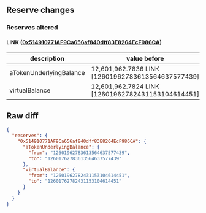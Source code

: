 ## Reserve changes

### Reserves altered

#### LINK ([0x514910771AF9Ca656af840dff83E8264EcF986CA](https://etherscan.io/address/0x514910771AF9Ca656af840dff83E8264EcF986CA))

| description | value before | value after |
| --- | --- | --- |
| aTokenUnderlyingBalance | 12,601,962.7836 LINK [12601962783613564637577439] | 12,601,762.7836 LINK [12601762783613564637577439] |
| virtualBalance | 12,601,962.7824 LINK [12601962782431153104614451] | 12,601,762.7824 LINK [12601762782431153104614451] |


## Raw diff

```json
{
  "reserves": {
    "0x514910771AF9Ca656af840dff83E8264EcF986CA": {
      "aTokenUnderlyingBalance": {
        "from": "12601962783613564637577439",
        "to": "12601762783613564637577439"
      },
      "virtualBalance": {
        "from": "12601962782431153104614451",
        "to": "12601762782431153104614451"
      }
    }
  }
}
```